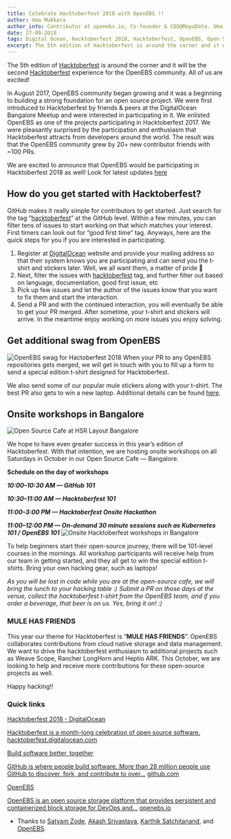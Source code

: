 ```yaml
---
title: Celebrate Hacktoberfest 2018 with OpenEBS !!
author: Uma Mukkara
author_info: Contributor at openebs.io, Co-founder & COO@MayaData. Uma led product development in the early days of MayaData (CloudByte).
date: 27-09-2018
tags: Digital Ocean, Hacktoberfest 2018, Hacktoberfest, OpenEBS, Open Source
excerpt: The 5th edition of Hacktoberfest is around the corner and it will be the second Hacktoberfest experience for the OpenEBS community. All of us are excited!
---
```


The 5th edition of [Hacktoberfest](https://hacktoberfest.digitalocean.com/) is around the corner and it will be the second [Hacktoberfest](https://openebs.io/hackfests/hacktoberfest-2018) experience for the OpenEBS community. All of us are excited!

In August 2017, OpenEBS community began growing and it was a beginning to building a strong foundation for an open source project. We were first introduced to Hacktoberfest by friends & peers at the DigitalOcean Bangalore Meetup and were interested in participating in it. We enlisted OpenEBS as one of the projects participating in Hacktoberfest 2017. We were pleasantly surprised by the participation and enthusiasm that Hacktoberfest attracts from developers around the world. The result was that the OpenEBS community grew by 20+ new contributor friends with ~100 PRs.

We are excited to announce that OpenEBS would be participating in Hacktoberfest 2018 as well! Look for latest updates [here](https://openebs.io/hacktoberfest)

## How do you get started with Hacktoberfest?

GitHub makes it really simple for contributors to get started. Just search for the tag “[hacktoberfest](https://github.com/search?l=&amp;q=state%3Aopen+label%3Ahacktoberfest&amp;ref=advsearch&amp;type=Issues&amp;utf8=%E2%9C%93)” at the GitHub level. Within a few minutes, you can filter tens of issues to start working on that which matches your interest. First timers can look out for “good first time” tag. Anyways, here are the quick steps for you if you are interested in participating.

1. Register at [DigitalOcean](https://hacktoberfest.digitalocean.com/) website and provide your mailing address so that their system knows you are participating and can send you the t-shirt and stickers later. Well, we all want them, a matter of pride 🙂
2. Next, filter the issues with [hacktoberfest](https://github.com/search?l=&amp;q=state%3Aopen+label%3Ahacktoberfest&amp;ref=advsearch&amp;type=Issues&amp;utf8=%E2%9C%93) tag, and further filter out based on language, documentation, good first issue, etc
3. Pick up few issues and let the author of the issues know that you want to fix them and start the interaction.
4. Send a PR and with the continued interaction, you will eventually be able to get your PR merged. After sometime, your t-shirt and stickers will arrive. In the meantime enjoy working on more issues you enjoy solving.

## Get additional swag from OpenEBS
![OpenEBS swag for Hactoberfest 2018](https://cdn-images-1.medium.com/max/600/1*BXesj2ROGdmUH3vXHkRaRA.png)
When your PR to any OpenEBS repositories gets merged, we will get in touch with you to fill up a form to send a special edition t-shirt designed for Hacktoberfest.

We also send some of our popular mule stickers along with your t-shirt. The best PR also gets to win a new laptop. Additional details can be found [here](https://openebs.io/hackfests/hacktoberfest-2018?__hstc=216392137.2860b2a415ee07539ccc6f5e86f86eda.1580127992304.1580127992304.1580127992304.1&amp;__hssc=216392137.1.1580127992304&amp;__hsfp=3765904294).

## Onsite workshops in Bangalore
![Open Source Cafe at HSR Layout Bangalore](/public/images/blog/openebs-cafe.png)

We hope to have even greater success in this year’s edition of Hacktoberfest. With that intention, we are hosting onsite workshops on all Saturdays in October in our Open Source Cafe — Bangalore.

**Schedule on the day of workshops**

***10:00–10:30 AM — GitHub 101***

***10:30–11:00 AM — Hacktoberfest 101***

***11:00–3:00 PM — Hacktoberfest Onsite Hackathon***

***11:00–12:00 PM — On-demand 30 minute sessions such as Kubernetes 101 / OpenEBS 101***
![Onsite Hacktoberfest workshops in Bangalore](/public/images/blog/event-details.png)

To help beginners start their open-source journey, there will be 101-level courses in the mornings. All workshop participants will receive help from our team in getting started, and they all get to win the special edition t-shirts. Bring your own hacking gear, such as laptops!

*As you will be lost in code while you are at the open-source cafe, we will bring the lunch to your hacking table :) Submit a PR on those days at the venue, collect the hacktoberfest t-shirt from the OpenEBS team, and if you order a beverage, that beer is on us. Yes, bring it on! :)*

### **MULE HAS FRIENDS**

This year our theme for Hacktoberfest is “**MULE HAS FRIENDS**”. OpenEBS collaborates contributions from cloud native storage and data management. We want to drive the hacktoberfest enthusiasm to additional projects such as Weave Scope, Rancher LongHorn and Heptio ARK. This October, we are looking to help and receive more contributions for these open-source projects as well.

Happy hacking!!

### **Quick links**

[Hacktoberfest 2018 - DigitalOcean](https://hacktoberfest.digitalocean.com/)

[Hacktoberfest is a month-long celebration of open source software.](https://hacktoberfest.digitalocean.com/)
[hacktoberfest.digitalocean.com](https://hacktoberfest.digitalocean.com/)

[Build software better, together](https://github.com/search?l=&amp;q=state%3Aopen+label%3Ahacktoberfest&amp;ref=advsearch&amp;type=Issues&amp;utf8=%E2%9C%93)

[GitHub is where people build software. More than 28 million people use GitHub to discover, fork, and contribute to over…](https://github.com/search?l=&amp;q=state%3Aopen+label%3Ahacktoberfest&amp;ref=advsearch&amp;type=Issues&amp;utf8=%E2%9C%93)
[github.com](https://github.com/search?l=&amp;q=state%3Aopen+label%3Ahacktoberfest&amp;ref=advsearch&amp;type=Issues&amp;utf8=%E2%9C%93)

[OpenEBS](https://openebs.io/hacktoberfest?__hstc=216392137.2860b2a415ee07539ccc6f5e86f86eda.1580127992304.1580127992304.1580127992304.1&amp;__hssc=216392137.1.1580127992304&amp;__hsfp=3765904294)

[OpenEBS is an open source storage platform that provides persistent and containerized block storage for DevOps and…](https://openebs.io/hacktoberfest?__hstc=216392137.2860b2a415ee07539ccc6f5e86f86eda.1580127992304.1580127992304.1580127992304.1&amp;__hssc=216392137.1.1580127992304&amp;__hsfp=3765904294)
[openebs.io](https://openebs.io/hacktoberfest?__hstc=216392137.2860b2a415ee07539ccc6f5e86f86eda.1580127992304.1580127992304.1580127992304.1&amp;__hssc=216392137.1.1580127992304&amp;__hsfp=3765904294)

- Thanks to [Satyam Zode](https://medium.com/@satyamz?source=post_page), [Akash Srivastava](https://medium.com/@srivastavaakash?source=post_page), [Karthik Satchitanand](https://medium.com/@karthik.s_5236?source=post_page), and [OpenEBS](https://medium.com/@openebs?source=post_page).
